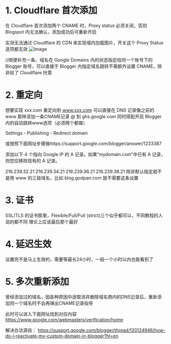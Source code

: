 <!-- ##{"timestamp":1741005660}## -->

# 1. Cloudflare 首次添加 
在 Cloudflare 首次添加两个 CNAME 时，Proxy status 必须关闭，否则 Blogspot 内无法确认，添加成功后可重新开启

实测无法通过 Cloudflare 的 CDN 来实现墙内加载图片，开关这个 Proxy Status 选项都无效
![Image](https://github.com/user-attachments/assets/63a7fe51-9f1e-4ad6-98aa-11b83049e7c2)

//顺便补充一条，域名在 Google Domains 内的状态指定给同一个账号下的 Blogger 账号，可以直接于 Blogger 内指定域名跳转不需额外设置 CNAME，除非给了 Cloudflare 托管


# 2. 重定向
想要实现 xxx.com 重定向到 www.xxx.com
可以直接在 DNS 记录像之前的 www 那样添加一条CNAME记录 @ 到 ghs.google.com 同时搭配开启 Blogger 内的自动跳转www选项（必须两个都做）

Settings - Publishing - Redirect domain

或按照下面网址步骤做https://support.google.com/blogger/answer/1233387

添加以下 4 个指向 Google IP 的 A 记录。如果“mydomain.com”中已有 A 记录，则您应移除现有的 A 记录。

216.239.32.21
216.239.34.21
216.239.36.21
216.239.38.21
除非默认指定就不是用 www 的三级域名，比如 blog.godpan.com 就不需要这条设置


# 3. 证书
SSL/TLS 的证书那里，Flexible/Full/Full (strict)三个似乎都可以，不同教程的人说的都不同
理论上应该最后那个最好


# 4. 延迟生效
设置完不是马上生效的，需要等最长24小时，一般一个小时以内也能看到了


# 5. 多次重新添加
曾经添加过的域名，因各种原因中途取消并删除域名商内的DNS记录后，重新添加同一个域名时不会再弹出CNAME记录指导

此时可以进入下面网址找到对应内容
https://www.google.com/webmasters/verification/home

解决办法源自：
https://support.google.com/blogger/thread/120124946/how-do-i-reactivate-my-custom-domain-in-blogger?hl=en

